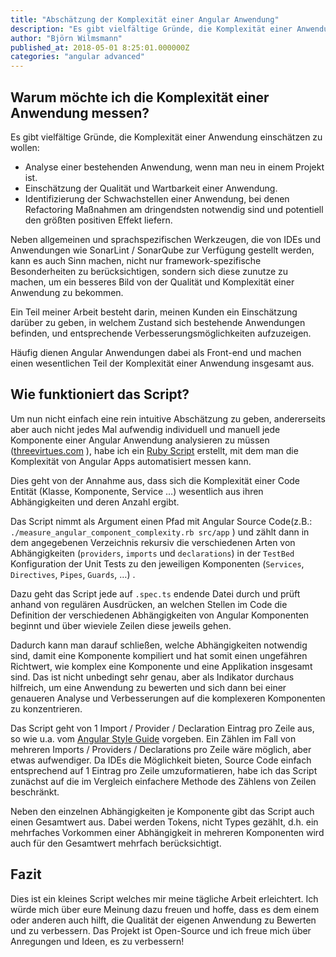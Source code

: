 ```yaml
---
title: "Abschätzung der Komplexität einer Angular Anwendung"
description: "Es gibt vielfältige Gründe, die Komplexität einer Anwendung einschätzen zu wollen. Häufig machen  Angular Anwendungen einen wesentlichen Teil der Komplexität einer Anwendung aus. Ein kleines Ruby-Script hilft bei der Bewertung."
author: "Björn Wilmsmann"
published_at: 2018-05-01 8:25:01.000000Z
categories: "angular advanced"
---
```


## Warum möchte ich die Komplexität einer Anwendung messen?

Es gibt vielfältige Gründe, die Komplexität einer Anwendung einschätzen zu wollen:

- Analyse einer bestehenden Anwendung, wenn man neu in einem Projekt ist.
- Einschätzung der Qualität und Wartbarkeit einer Anwendung.
- Identifizierung der Schwachstellen einer Anwendung, bei denen Refactoring Maßnahmen am dringendsten notwendig sind und potentiell den größten positiven Effekt liefern.

 Neben allgemeinen und sprachspezifischen Werkzeugen, die von IDEs und Anwendungen wie SonarLint / SonarQube zur Verfügung gestellt werden, kann es auch Sinn machen, nicht nur framework-spezifische Besonderheiten zu berücksichtigen, sondern sich diese zunutze zu machen, um ein besseres Bild von der Qualität und Komplexität einer Anwendung zu bekommen.

Ein Teil meiner Arbeit besteht darin, meinen Kunden ein Einschätzung darüber zu geben, in welchem Zustand sich bestehende Anwendungen befinden, und entsprechende Verbesserungsmöglichkeiten aufzuzeigen.

Häufig dienen Angular Anwendungen dabei als Front-end und machen einen wesentlichen Teil der Komplexität einer Anwendung insgesamt aus.

## Wie funktioniert das Script?

Um nun nicht einfach eine rein intuitive Abschätzung zu geben, andererseits aber auch nicht jedes Mal aufwendig individuell und manuell jede Komponente einer Angular Anwendung analysieren zu müssen ([threevirtues.com](http://threevirtues.com/) ), habe ich ein [Ruby Script](https://github.com/BjoernKW/Miscellaneous/blob/master/measure_angular_component_complexity.rb) erstellt, mit dem man die Komplexität von Angular Apps automatisiert messen kann.

Dies geht von der Annahme aus, dass sich die Komplexität einer Code Entität (Klasse, Komponente, Service …) wesentlich aus ihren Abhängigkeiten und deren Anzahl ergibt.

Das Script nimmt als Argument einen Pfad mit Angular Source Code(z.B.: `./measure_angular_component_complexity.rb src/app` ) und zählt dann in dem angegebenen Verzeichnis rekursiv die verschiedenen Arten von Abhängigkeiten (`providers`, `imports` und `declarations`) in der `TestBed` Konfiguration der Unit Tests zu den jeweiligen Komponenten  (`Services`, `Directives`, `Pipes`, `Guards`, …) .

Dazu geht das Script jede auf `.spec.ts` endende Datei durch und prüft anhand von regulären Ausdrücken, an welchen Stellen im Code die Definition der verschiedenen Abhängigkeiten von Angular Komponenten beginnt und über wieviele Zeilen diese jeweils gehen.

Dadurch kann man darauf schließen, welche Abhängigkeiten notwendig sind, damit eine Komponente kompiliert und hat somit einen ungefähren Richtwert, wie komplex eine Komponente und eine Applikation insgesamt sind. Das ist nicht unbedingt sehr genau, aber als Indikator durchaus hilfreich, um eine Anwendung zu bewerten und sich dann bei einer genaueren Analyse und Verbesserungen auf die komplexeren Komponenten zu konzentrieren.

 Das Script geht von 1 Import / Provider / Declaration Eintrag pro Zeile aus, so wie u.a. vom [Angular Style Guide](https://angular.io/guide/styleguide#style-04-08) vorgeben. Ein Zählen im Fall von mehreren Imports / Providers / Declarations pro Zeile wäre möglich, aber etwas aufwendiger. Da IDEs die Möglichkeit bieten, Source Code einfach entsprechend auf 1 Eintrag pro Zeile umzuformatieren, habe ich das Script zunächst auf die im Vergleich einfachere Methode des Zählens von Zeilen beschränkt.

Neben den einzelnen Abhängigkeiten je Komponente gibt das Script auch einen Gesamtwert aus. Dabei werden Tokens, nicht Types gezählt, d.h. ein mehrfaches Vorkommen einer Abhängigkeit in mehreren Komponenten wird auch für den Gesamtwert mehrfach berücksichtigt.

## Fazit

Dies ist ein kleines Script welches mir meine tägliche Arbeit erleichtert. Ich würde mich über eure Meinung dazu freuen und hoffe, dass es dem einem oder anderen auch hilft, die Qualität der eigenen Anwendung zu Bewerten und zu verbessern. Das Projekt ist Open-Source und ich freue mich über Anregungen und Ideen, es zu verbessern!
